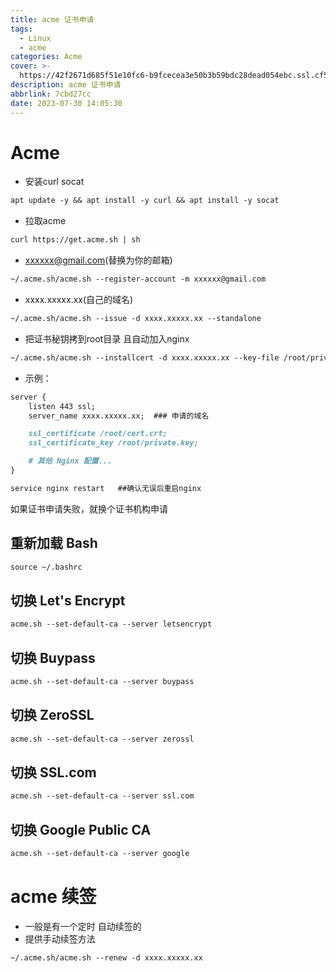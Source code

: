 ```yaml
---
title: acme 证书申请
tags:
  - Linux
  - acme
categories: Acme
cover: >-
  https://42f2671d685f51e10fc6-b9fcecea3e50b3b59bdc28dead054ebc.ssl.cf5.rackcdn.com/illustrations/mobile_analytics_72sr.svg
description: acme 证书申请
abbrlink: 7cbd27cc
date: 2023-07-30 14:05:30
---
```

# Acme
- 安装curl socat

```markdown
apt update -y && apt install -y curl && apt install -y socat
```
- 拉取acme

```markdown
curl https://get.acme.sh | sh
```
- xxxxxx@gmail.com(替换为你的邮箱)

```markdown
~/.acme.sh/acme.sh --register-account -m xxxxxx@gmail.com
```
- xxxx.xxxxx.xx(自己的域名)

```markdown
~/.acme.sh/acme.sh --issue -d xxxx.xxxxx.xx --standalone
```
- 把证书秘钥拷到root目录 且自动加入nginx  

```markdown
~/.acme.sh/acme.sh --installcert -d xxxx.xxxxx.xx --key-file /root/private.key --fullchain-file /root/cert.crt --reloadcmd "service nginx reload"
```
- 示例：

```markdown
server {
    listen 443 ssl;
    server_name xxxx.xxxxx.xx;  ### 申请的域名

    ssl_certificate /root/cert.crt;
    ssl_certificate_key /root/private.key;

    # 其他 Nginx 配置...
}
```
```markdown
service nginx restart   ##确认无误后重启nginx
```
如果证书申请失败，就换个证书机构申请

## 重新加载 Bash
```markdown
source ~/.bashrc
```
## 切换 Let's Encrypt
````markdown
acme.sh --set-default-ca --server letsencrypt
````
## 切换 Buypass
```markdown
acme.sh --set-default-ca --server buypass
```
## 切换 ZeroSSL
```markdown
acme.sh --set-default-ca --server zerossl
```
## 切换 SSL.com
```markdown
acme.sh --set-default-ca --server ssl.com
```
## 切换 Google Public CA
```markdown
acme.sh --set-default-ca --server google
```
# acme 续签
- 一般是有一个定时 自动续签的
- 提供手动续签方法

```markdown
~/.acme.sh/acme.sh --renew -d xxxx.xxxxx.xx
```
